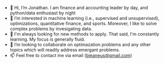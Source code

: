 - 👋 Hi, I’m Jonathan. I am finance and accounting leader by day, and python/data enthusiast by night
- 👀 I’m interested in machine learning (i.e., supervised and unsupervised), optimizations, quantitative finance, and sports. Moreover, I like to solve complex problems by invesigating data.
- 🌱 I'm always looking for new methods to apply. That said, I'm constantly learning. My focus is generally fluid.
- 💞️ I’m looking to collaborate on optimazation problems and any other topics which will readily address emergant problems.
- 📫 Feel free to contact me via email (bjeaneus@gmail.com)

<!---
bjeaneus/bjeaneus is a ✨ special ✨ repository because its `README.md` (this file) appears on your GitHub profile.
You can click the Preview link to take a look at your changes.
--->
